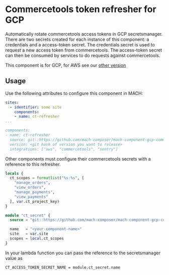 # Commercetools token refresher for GCP
Automatically rotate commercetools access tokens in GCP secretsmanager. There
are two secrets created for each instance of this component: a credentials and a
access-token secret. The credentials secret is used to request a new access
token from commercetools. The access-token secret can then be consumed by
services to do requests against commercetools.

This component is for GCP, for AWS see our
[other version](https://github.com/labd/mach-component-aws-commercetools-token-refresher)


## Usage
Use the following attributes to configure this component in MACH:

```yaml
sites:
  - identifier: some site
    components:
    - name: ct-refresher
...

components:
- name: ct-refresher
  source: git::https://github.com/mach-composer/mach-component-gcp-commercetools-token-refresher.git//function
  version: <git hash of version you want to release>
  integrations: ["aws", "commercetools", "sentry"]
```

Other components must configure their commercetools secrets with a reference to this refresher.

```terraform
locals {
  ct_scopes = formatlist("%s:%s", [
    "manage_orders",
    "view_orders",
    "manage_payments",
    "view_payments"
  ], var.ct_project_key)
}

module "ct_secret" {
  source = "git::https://github.com/mach-composer/mach-component-gcp-commercetools-token-refresher.git//secret"

  name   = "<your-component-name>"
  site   = var.site
  scopes = local.ct_scopes
}
```

In your lambda function you can pass the reference to the secretsmanager value as
```
CT_ACCESS_TOKEN_SECRET_NAME = module.ct_secret.name
```
